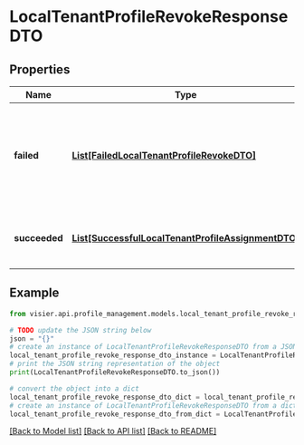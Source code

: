 # LocalTenantProfileRevokeResponseDTO


## Properties

Name | Type | Description | Notes
------------ | ------------- | ------------- | -------------
**failed** | [**List[FailedLocalTenantProfileRevokeDTO]**](FailedLocalTenantProfileRevokeDTO.md) | A list of objects representing any errors that occurred during the assignment operation. | [optional] 
**succeeded** | [**List[SuccessfulLocalTenantProfileAssignmentDTO]**](SuccessfulLocalTenantProfileAssignmentDTO.md) | A list of the user IDs that successfully had a profile removed. | [optional] 

## Example

```python
from visier.api.profile_management.models.local_tenant_profile_revoke_response_dto import LocalTenantProfileRevokeResponseDTO

# TODO update the JSON string below
json = "{}"
# create an instance of LocalTenantProfileRevokeResponseDTO from a JSON string
local_tenant_profile_revoke_response_dto_instance = LocalTenantProfileRevokeResponseDTO.from_json(json)
# print the JSON string representation of the object
print(LocalTenantProfileRevokeResponseDTO.to_json())

# convert the object into a dict
local_tenant_profile_revoke_response_dto_dict = local_tenant_profile_revoke_response_dto_instance.to_dict()
# create an instance of LocalTenantProfileRevokeResponseDTO from a dict
local_tenant_profile_revoke_response_dto_from_dict = LocalTenantProfileRevokeResponseDTO.from_dict(local_tenant_profile_revoke_response_dto_dict)
```
[[Back to Model list]](../README.md#documentation-for-models) [[Back to API list]](../README.md#documentation-for-api-endpoints) [[Back to README]](../README.md)


